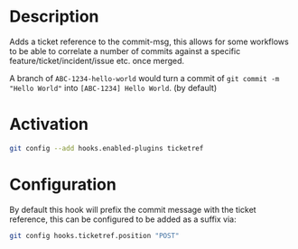 # Description

Adds a ticket reference to  the commit-msg, this allows for some workflows to
be able to correlate a number of commits against a specific
feature/ticket/incident/issue etc. once merged.

A branch of `ABC-1234-hello-world` would turn a commit of
`git commit -m "Hello World"` into `[ABC-1234] Hello World`. (by default)

# Activation

```sh
git config --add hooks.enabled-plugins ticketref
```

# Configuration

By default this hook will prefix the commit message with the ticket reference,
this can be configured to be added as a suffix via:
```sh
git config hooks.ticketref.position "POST"
```
